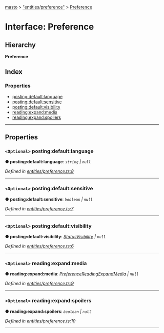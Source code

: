 [masto](../README.md) > ["entities/preference"](../modules/_entities_preference_.md) > [Preference](../interfaces/_entities_preference_.preference.md)

# Interface: Preference

## Hierarchy

**Preference**

## Index

### Properties

* [posting:default:language](_entities_preference_.preference.md#posting_default_language)
* [posting:default:sensitive](_entities_preference_.preference.md#posting_default_sensitive)
* [posting:default:visibility](_entities_preference_.preference.md#posting_default_visibility)
* [reading:expand:media](_entities_preference_.preference.md#reading_expand_media)
* [reading:expand:spoilers](_entities_preference_.preference.md#reading_expand_spoilers)

---

## Properties

<a id="posting_default_language"></a>

### `<Optional>` posting:default:language

**● posting:default:language**: *`string` \| `null`*

*Defined in [entities/preference.ts:8](https://github.com/neet/masto.js/blob/b4e0b0f/src/entities/preference.ts#L8)*

___
<a id="posting_default_sensitive"></a>

### `<Optional>` posting:default:sensitive

**● posting:default:sensitive**: *`boolean` \| `null`*

*Defined in [entities/preference.ts:7](https://github.com/neet/masto.js/blob/b4e0b0f/src/entities/preference.ts#L7)*

___
<a id="posting_default_visibility"></a>

### `<Optional>` posting:default:visibility

**● posting:default:visibility**: *[StatusVisibility](../modules/_entities_status_.md#statusvisibility) \| `null`*

*Defined in [entities/preference.ts:6](https://github.com/neet/masto.js/blob/b4e0b0f/src/entities/preference.ts#L6)*

___
<a id="reading_expand_media"></a>

### `<Optional>` reading:expand:media

**● reading:expand:media**: *[PreferenceReadingExpandMedia](../modules/_entities_preference_.md#preferencereadingexpandmedia) \| `null`*

*Defined in [entities/preference.ts:9](https://github.com/neet/masto.js/blob/b4e0b0f/src/entities/preference.ts#L9)*

___
<a id="reading_expand_spoilers"></a>

### `<Optional>` reading:expand:spoilers

**● reading:expand:spoilers**: *`boolean` \| `null`*

*Defined in [entities/preference.ts:10](https://github.com/neet/masto.js/blob/b4e0b0f/src/entities/preference.ts#L10)*

___

